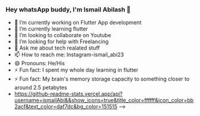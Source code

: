 ### Hey whatsApp buddy, I'm Ismail Abilash 👋
- 🔭 I’m currently working on Flutter App development
- 🌱 I’m currently learning flutter
- 👯 I’m looking to collaborate on Youtube
- 🤔 I’m looking for help with Freelancing
- 💬 Ask me about tech realated stuff
- 📫 How to reach me: Instagram-ismail_abi23
- 😄 Pronouns: He/His
- ⚡ Fun fact: I spent my whole day learning in flutter
- ⚡ Fun fact: My brain's memory storage capacity to something closer to around 2.5 petabytes
- https://github-readme-stats.vercel.app/api?username=ismailAbi&&show_icons=true&title_color=ffffff&icon_color=bb2acf&text_color=daf7dc&bg_color=151515
-->

